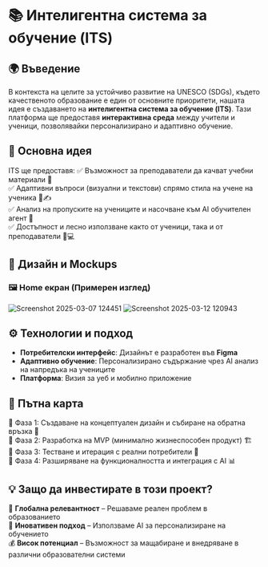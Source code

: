 # 📚 Интелигентна система за обучение (ITS)

## 🌍 Въведение
В контекста на целите за устойчиво развитие на UNESCO (SDGs), където качественото образование е един от основните приоритети, нашата идея е създаването на **интелигентна система за обучение (ITS)**. Тази платформа ще предоставя **интерактивна среда** между учители и ученици, позволявайки персонализирано и адаптивно обучение.

## 🎯 Основна идея
ITS ще предоставя:
✅ Възможност за преподаватели да качват учебни материали 📂  
✅ Адаптивни въпроси (визуални и текстови) спрямо стила на учене на ученика 🎨✍️  
✅ Анализ на пропуските на учениците и насочване към AI обучителен агент 🤖  
✅ Достъпност и лесно използване както от ученици, така и от преподаватели 📱💻  

## 📸 Дизайн и Mockups
### 🖼 Home екран (Примерен изглед)

![Screenshot 2025-03-07 124451](https://github.com/user-attachments/assets/cf1fd03d-ccda-40b0-b509-28bae06a628d)       ![Screenshot 2025-03-12 120943](https://github.com/user-attachments/assets/91f27171-fdba-4182-ad62-f21c5fc304e2)


## ⚙️ Технологии и подход
- **Потребителски интерфейс**: Дизайнът е разработен във **Figma**  
- **Адаптивно обучение**: Персонализирано съдържание чрез AI анализ на напредъка на учениците  
- **Платформа**: Визия за уеб и мобилно приложение  

## 🚀 Пътна карта
🔹 Фаза 1: Създаване на концептуален дизайн и събиране на обратна връзка 📝  
🔹 Фаза 2: Разработка на MVP (минимално жизнеспособен продукт) 🏗  
🔹 Фаза 3: Тестване и итерация с реални потребители 🎯  
🔹 Фаза 4: Разширяване на функционалността и интеграция с AI 📊  

## 💡 Защо да инвестирате в този проект?
🎯 **Глобална релевантност** – Решаваме реален проблем в образованието  
🚀 **Иновативен подход** – Използваме AI за персонализиране на обучението  
💰 **Висок потенциал** – Възможност за мащабиране и внедряване в различни образователни системи  


